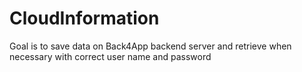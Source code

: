# CloudInformation
Goal is to save data on Back4App backend server and retrieve when necessary with correct user name and password
